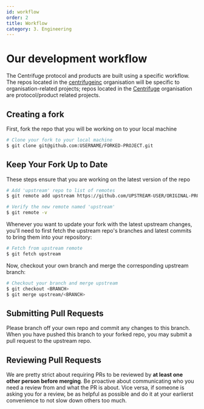 ```yaml
---
id: workflow
order: 2
title: Workflow
category: 3. Engineering
---
```


# Our development workflow

The Centrifuge protocol and products are built using a specific workflow. The repos located in the [centrifugeinc](https://github.com/centrifugeinc) organisation will be specific to organisation-related projects; repos located in the [Centrifuge](https://github.com/centrifuge) organisation are protocol/product related projects.

## Creating a fork

First, fork the repo that you will be working on to your local machine

```bash
# Clone your fork to your local machine
$ git clone git@github.com:USERNAME/FORKED-PROJECT.git
```

## Keep Your Fork Up to Date

These steps ensure that you are working on the latest version of the repo

```bash
# Add 'upstream' repo to list of remotes
$ git remote add upstream https://github.com/UPSTREAM-USER/ORIGINAL-PROJECT.git

# Verify the new remote named 'upstream'
$ git remote -v
```

Whenever you want to update your fork with the latest upstream changes, you'll need to first fetch the upstream repo's branches and latest commits to bring them into your repository:

```bash
# Fetch from upstream remote
$ git fetch upstream
```

Now, checkout your own branch and merge the corresponding upstream branch:

```bash
# Checkout your branch and merge upstream
$ git checkout <BRANCH>
$ git merge upstream/<BRANCH>
```

## Submitting Pull Requests

Please branch off your own repo and commit any changes to this branch. When you have pushed this branch to your forked repo, you may submit a pull request to the upstream repo.

## Reviewing Pull Requests
We are pretty strict about requiring PRs to be reviewed by **at least one other person before merging**. Be proactive about communicating who you need a review from and what the PR is about. Vice versa, if someone is asking you for a review, be as helpful as possible and do it at your earlierst convenience to not slow down others too much.

